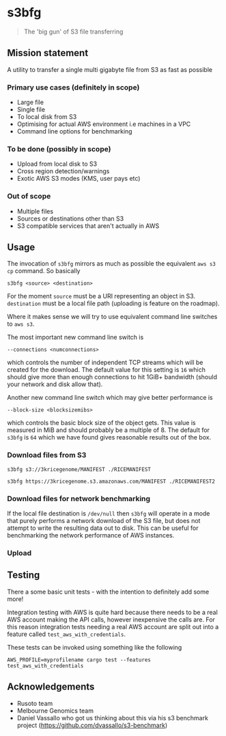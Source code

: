 # s3bfg

> The 'big gun' of S3 file transferring

## Mission statement

A utility to transfer a single multi gigabyte file from S3 as fast as possible

### Primary use cases (definitely in scope)

- Large file
- Single file
- To local disk from S3
- Optimising for actual AWS environment i.e machines in a VPC
- Command line options for benchmarking

### To be done (possibly in scope)

- Upload from local disk to S3
- Cross region detection/warnings
- Exotic AWS S3 modes (KMS, user pays etc)

### Out of scope

- Multiple files
- Sources or destinations other than S3
- S3 compatible services that aren't actually in AWS

## Usage

The invocation of `s3bfg` mirrors as much as possible the equivalent `aws s3 cp` command.
So basically

`s3bfg <source> <destination>`

For the moment `source` must be a URI representing an object in S3. `destination` must
be a local file path (uploading is feature on the roadmap).

Where it makes sense we will try to use equivalent command line switches to `aws s3`.

The most important new command line switch is

`--connections <numconnections>`

which controls the number of independent TCP streams which will be created for the download.
The default value for this setting is `16` which should give more than enough connections
to hit 1GiB+ bandwidth (should your network and disk allow that).

Another new command line switch which may give better performance is

`--block-size <blocksizemibs>`

which controls the basic block size of the object gets. This value is measured in MiB and
should probably be a multiple of 8. The default for `s3bfg` is `64` which we have found
gives reasonable results out of the box.

### Download files from S3

```shell script
s3bfg s3://3kricegenome/MANIFEST ./RICEMANIFEST
```

```shell script
s3bfg https://3kricegenome.s3.amazonaws.com/MANIFEST ./RICEMANIFEST2
```

### Download files for network benchmarking

If the local file destination is `/dev/null` then `s3bfg` will operate in a mode that purely
performs a network download of the S3 file, but does not attempt to write the resulting
data out to disk. This can be useful for benchmarking the network performance of AWS instances.




### Upload


## Testing

There a some basic unit tests - with the intention to definitely add some more!

Integration testing with AWS is quite hard because there needs to be a real AWS
account making the API calls, however inexpensive the calls are. For this reason
integration tests needing a real AWS account are split out into a feature
called `test_aws_with_credentials`.

These tests can be invoked using something like the following

```shell script
AWS_PROFILE=myprofilename cargo test --features test_aws_with_credentials
```

## Acknowledgements

* Rusoto team
* Melbourne Genomics team
* Daniel Vassallo who got us thinking about this via his s3 benchmark project (https://github.com/dvassallo/s3-benchmark)